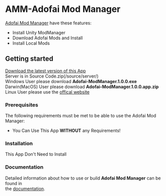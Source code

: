 # AMM-Adofai Mod Manager

[Adofai Mod Manager](https://github.com/mcommander2077/AMM) have these features:  

- Install Unity ModManager  
- Download Adofai Mods and Install  
- Install Local Mods  

## Getting started

[Download the latest version of this App](https://github.com/MCommander2077/Adofai-ModManager/releases/tag/latest)  
Server is in Source Code.zip(/source/server/)  
Windows User please download **Adofai-ModManager.1.0.0.exe**  
Darwin(MacOS) User please download **Adofai-ModManager.1.0.0.app.zip**  
Linux User please use the [offical website](https://amodm.eu.org)  

### Prerequisites

The following requirements must be met to be able to use the Adofai Mod Manager:  

- You Can Use This App **WITHOUT** any Requirements!  

### Installation

This App Don't Need to Install  

### Documentation

Detailed information about how to use or build **Adofai Mod Manager** can be found in  
the [documentation](https://docs.amodm.eu.org/).  

